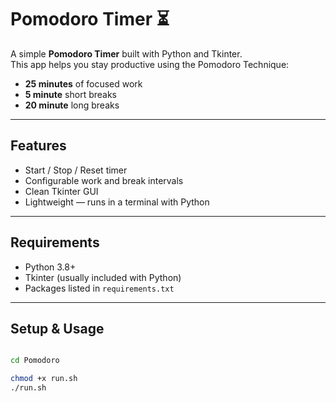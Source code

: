 # Pomodoro Timer ⏳

A simple **Pomodoro Timer** built with Python and Tkinter.  
This app helps you stay productive using the Pomodoro Technique:
- **25 minutes** of focused work
- **5 minute** short breaks
- **20 minute** long breaks

---

## Features
- Start / Stop / Reset timer
- Configurable work and break intervals
- Clean Tkinter GUI
- Lightweight — runs in a terminal with Python

---

## Requirements
- Python 3.8+
- Tkinter (usually included with Python)
- Packages listed in `requirements.txt`

---

## Setup & Usage



```bash

cd Pomodoro

chmod +x run.sh
./run.sh
